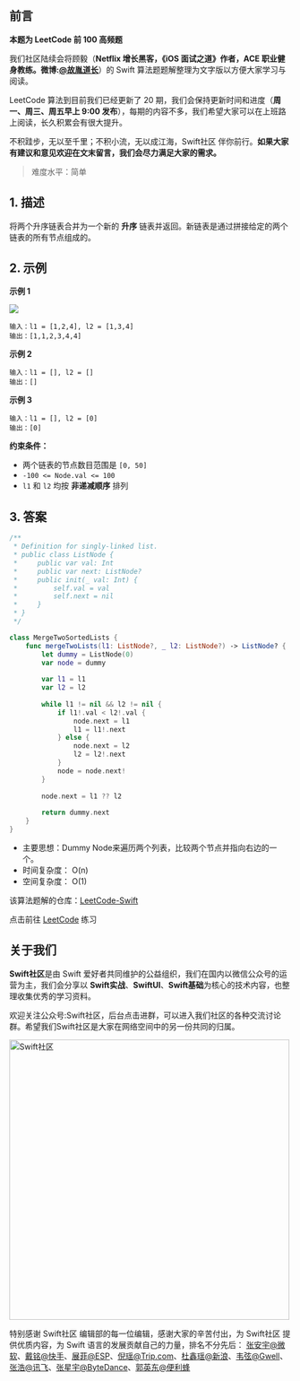 ## 前言

**本题为 LeetCode 前 100 高频题**

我们社区陆续会将顾毅（**Netflix 增长黑客，《iOS 面试之道》作者，ACE 职业健身教练。微博:[@故胤道长](https://m.weibo.cn/u/1827884772 "@故胤道长")**）的 Swift 算法题题解整理为文字版以方便大家学习与阅读。

LeetCode 算法到目前我们已经更新了 20 期，我们会保持更新时间和进度（**周一、周三、周五早上 9:00 发布**），每期的内容不多，我们希望大家可以在上班路上阅读，长久积累会有很大提升。

不积跬步，无以至千里；不积小流，无以成江海，Swift社区 伴你前行。**如果大家有建议和意见欢迎在文末留言，我们会尽力满足大家的需求。**

> 难度水平：简单

## 1. 描述

将两个升序链表合并为一个新的 **升序** 链表并返回。新链表是通过拼接给定的两个链表的所有节点组成的。 

## 2. 示例

**示例 1**

![](https://assets.leetcode.com/uploads/2020/10/03/merge_ex1.jpg)

```
输入：l1 = [1,2,4], l2 = [1,3,4]
输出：[1,1,2,3,4,4]
```

**示例 2**

```
输入：l1 = [], l2 = []
输出：[]
```

**示例 3**

```
输入：l1 = [], l2 = [0]
输出：[0]
```

**约束条件：**

  - 两个链表的节点数目范围是 `[0, 50]`
  - `-100 <= Node.val <= 100`
  - `l1` 和 `l2` 均按 **非递减顺序** 排列
  
## 3. 答案

```swift
/**
 * Definition for singly-linked list.
 * public class ListNode {
 *     public var val: Int
 *     public var next: ListNode?
 *     public init(_ val: Int) {
 *         self.val = val
 *         self.next = nil
 *     }
 * }
 */

class MergeTwoSortedLists {
    func mergeTwoLists(l1: ListNode?, _ l2: ListNode?) -> ListNode? {
        let dummy = ListNode(0)
        var node = dummy
        
        var l1 = l1
        var l2 = l2
        
        while l1 != nil && l2 != nil {
            if l1!.val < l2!.val {
                node.next = l1
                l1 = l1!.next
            } else {
                node.next = l2
                l2 = l2!.next
            }
            node = node.next!
        }
        
        node.next = l1 ?? l2
        
        return dummy.next
    }
}
```

* 主要思想：Dummy Node来遍历两个列表，比较两个节点并指向右边的一个。
* 时间复杂度： O(n)
* 空间复杂度： O(1)

该算法题解的仓库：[LeetCode-Swift](https://github.com/soapyigu/LeetCode-Swift "LeetCode-Swift")

点击前往 [LeetCode](https://leetcode.com/problems/merge-two-sorted-lists/ "LeetCode") 练习


## 关于我们

**Swift社区**是由 Swift 爱好者共同维护的公益组织，我们在国内以微信公众号的运营为主，我们会分享以 **Swift实战**、**SwiftUl**、**Swift基础**为核心的技术内容，也整理收集优秀的学习资料。

欢迎关注公众号:Swift社区，后台点击进群，可以进入我们社区的各种交流讨论群。希望我们Swift社区是大家在网络空间中的另一份共同的归属。

<img width="500" alt="Swift社区" src="https://user-images.githubusercontent.com/24238160/132703149-34121c6c-fd18-491c-a697-58a0fabf3060.png">

特别感谢 Swift社区 编辑部的每一位编辑，感谢大家的辛苦付出，为 Swift社区 提供优质内容，为 Swift 语言的发展贡献自己的力量，排名不分先后：
[张安宇@微软](https://blog.csdn.net/mobanchengshuang "张安宇")、[戴铭@快手](https://ming1016.github.io "戴铭")、[展菲@ESP](https://github.com/fanbaoying "展菲")、[倪瑶@Trip.com](https://github.com/niyaoyao "倪瑶")、[杜鑫瑶@新浪](https://weibo.com/u/3878455011 "杜鑫瑶")、[韦弦@Gwell](https://www.jianshu.com/u/855d6ea2b3d1 "韦弦")、[张浩@讯飞](https://github.com/zhanghao19920218 "张浩")、[张星宇@ByteDance](https://github.com/bestswifter "张星宇")、[郭英东@便利蜂](https://github.com/EmingK "郭英东")


